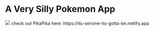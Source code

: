 <h1>A Very Silly Pokemon App</h1>
<img src="https://i.ibb.co/RSRYBmx/Screenshot-2023-11-21-180139.png">
check out PikaPika here: https://its-servine-its-gotta-be.netlify.app
